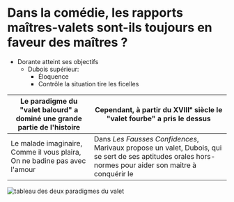 
# Dans la comédie, les rapports maîtres-valets sont-ils toujours en faveur des maîtres ?

* Dorante atteint ses objectifs
	* Dubois supérieur:
		- Éloquence
		- Contrôle la situation tire les ficelles

| Le paradigme du "valet balourd" a dominé une grande partie de l'histoire | Cependant, à partir du XVIIIᵉ siècle le "valet fourbe" a pris le dessus |
|----|----|
| Le malade imaginaire, Comme il vous plaira, On ne badine pas avec l'amour | Dans *Les Fausses Confidences*, Marivaux propose un valet, Dubois, qui se sert de ses aptitudes orales hors-normes pour aider son maitre à conquérir le  |

![tableau des deux paradigmes du valet](adjuvant%20selon%20la%20terminologie%20du%20sch%C3%A9ma%20actantiel%20de%20Greimas) 
<!--stackedit_data:
eyJoaXN0b3J5IjpbLTQ0MjY3NzI5NSwtMjIyMTgyNTI1LDk4Nj
IxMTM2NSw1MzgxMTIyNDIsLTY3Mzg0NDAzMF19
-->